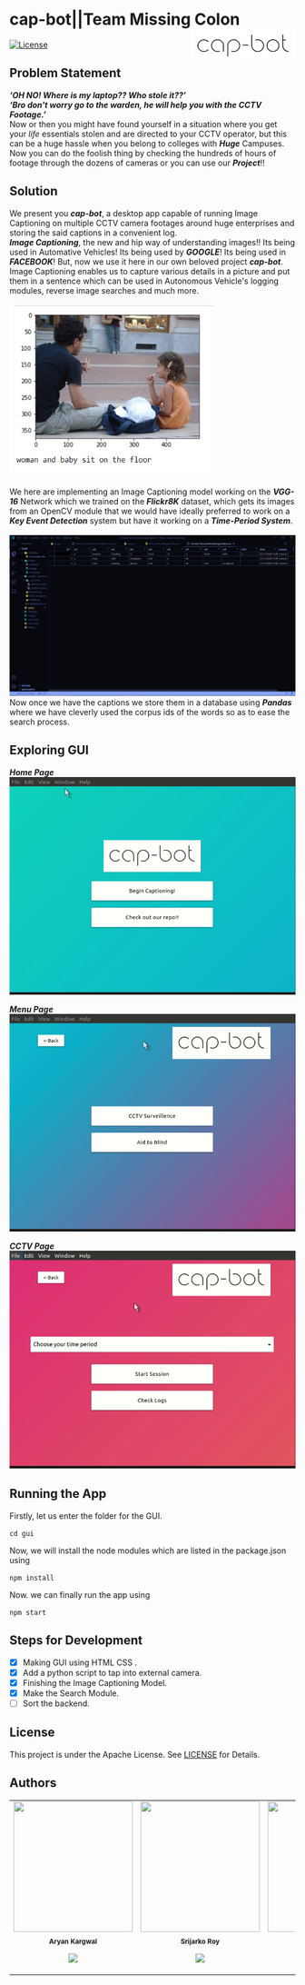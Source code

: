 # cap-bot||Team Missing Colon <img align="right" height="60" src="gui/assets/logo.png"><br/>
 [![License](https://img.shields.io/badge/License-Apache%202.0-blue.svg)](https://opensource.org/licenses/Apache-2.0)
 <br/>
## Problem Statement
***‘OH NO! Where is my laptop?? Who stole it??’***<br/>
***‘Bro don't worry go to the warden, he will help you with the CCTV Footage.’***<br/>
Now or then you might have found yourself in a situation where you get your *life* essentials stolen and are directed to your CCTV operator, but this can be a huge hassle when you belong to colleges with ***Huge*** Campuses. Now you can do the foolish thing by checking the hundreds of hours of footage through the dozens of cameras or you can use our ***Project***!!

## Solution
We present you ***cap-bot***, a desktop app capable of running Image Captioning on multiple CCTV camera footages around huge enterprises and storing the said captions in a convenient log.<br/>
***Image Captioning***, the new and hip way of understanding images!! Its being used in Automative Vehicles! Its being used by ***GOOGLE***! Its being used in ***FACEBOOK***! But, now we use it here in our own beloved project ***cap-bot***. Image Captioning enables us to capture various details in a picture and put them in a sentence which can be used in Autonomous Vehicle's logging modules, reverse image searches and much more.<br/><br/>
<img height="300" src="gui/assets/ic.jpeg"><br/><br/>
We here are implementing an Image Captioning model working on the ***VGG-16*** Network which we trained on the ***Flickr8K*** dataset, which gets its images from an OpenCV module that we would have ideally preferred to work on a ***Key Event Detection*** system but have it working on a ***Time-Period System***.<br/><br/>
<img src="gui/assets/data.jpeg">
Now once we have the captions we store them in a database using ***Pandas*** where we have cleverly used the corpus ids of the words so as to ease the search process.

## Exploring GUI
***Home Page***<br/>
<img src="gui/assets/home.gif"><br/>

***Menu Page***<br />
<img src="gui/assets/menu.gif"><br/>

***CCTV Page*** <br />
<img src="gui/assets/cctv.gif">

## Running the App
Firstly, let us enter the folder for the GUI.
```
cd gui
```
Now, we will install the node modules which are listed in the package.json using
```
npm install
```
Now. we can finally run the app using
```
npm start
```

## Steps for Development
- [x] Making GUI using HTML CSS .
- [x] Add a python script to tap into external camera.
- [x] Finishing the Image Captioning Model.
- [x] Make the Search Module.
- [ ] Sort the backend.
## License 
This project is under the Apache License. See [LICENSE](LICENSE) for Details.
## Authors
<table>
  <tr>
       <td align="center"><img src="https://media-exp1.licdn.com/dms/image/C4E03AQGHeFQvUz5EAQ/profile-displayphoto-shrink_200_200/0?e=1611792000&v=beta&t=B2HH0vG6NBYS70k21lfk2Coz54QkvbaOrZS0XReS2JQ" width="210px;" height="230px;" alt=""/><br /><sub><b>Aryan Kargwal</b></sub></a><br /><p align="center">
    
   <a href="https://www.linkedin.com/in/aryan-kargwal-2550561a2/" alt="Linkedin"><img src="https://raw.githubusercontent.com/jayehernandez/jayehernandez/3f5402efef9a0ae89211a6e04609558e862ca616/readme/linkedin-fill.svg"></a>
  </p>
</td>
      
   <td align="center"><img src="https://media-exp1.licdn.com/dms/image/C5603AQFCctkhnahzoA/profile-displayphoto-shrink_800_800/0?e=1611792000&v=beta&t=BUN04pA5DksAkUe8EhpCPGoSe3PFuETyzpIz8KMhZbA" width="210px;" height="230px;" alt=""/><br /><sub><b>Srijarko Roy</b></sub></a><br />
    <p align="center">
   
   <a href="https://www.linkedin.com/in/srijarko-roy-9193751b0/" alt="Linkedin"><img src="https://raw.githubusercontent.com/jayehernandez/jayehernandez/3f5402efef9a0ae89211a6e04609558e862ca616/readme/linkedin-fill.svg"></a>
  </p>

</td>
   
   <td align="center"><img src="https://media-exp1.licdn.com/dms/image/C5103AQE5CkDeJQ8mmQ/profile-displayphoto-shrink_800_800/0?e=1611792000&v=beta&t=4xDqX13gQDrCEXJjKdXRnyDBwuWdeRi4PbCAJe5S9tc" width="210px;" height="230px;"  alt=""/><br /><sub><b>Indira Dutta</b></sub></a><br />
<p align="center">
    
   <a href="https://www.linkedin.com/in/indira-dutta-775445197/" alt="Linkedin"><img src="https://raw.githubusercontent.com/jayehernandez/jayehernandez/3f5402efef9a0ae89211a6e04609558e862ca616/readme/linkedin-fill.svg"></a>
  </p>
</td>
   
   <td align="center"><img src="https://media-exp1.licdn.com/dms/image/C5603AQE_ev0fCPT0Uw/profile-displayphoto-shrink_800_800/0?e=1611792000&v=beta&t=2vO9evuUmYol4ZzuG3o_IAwZ69Zs0C9s3x-2BLIr8hE" width="240px"; height="230px;" alt=""/><br /><sub><b>Kunal Mundada</b></sub></a><br />
<p align="center">
   
   <a href="https://www.linkedin.com/in/kunalmundada/" alt="Linkedin"><img src="https://raw.githubusercontent.com/jayehernandez/jayehernandez/3f5402efef9a0ae89211a6e04609558e862ca616/readme/linkedin-fill.svg"></a>
  </p>
</td>
    </tr>
    </table>

